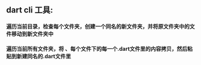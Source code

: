  ## dart cli 工具:

####  遍历当前目录，检查每个文件夹，创建一个同名的新文件夹，并将原文件夹中的文件移动到新文件夹中
####  遍历当前所有文件夹，将 、每个文件下的每一个.dart文件里的内容拷贝，然后粘贴到新建同名的.dart文件里